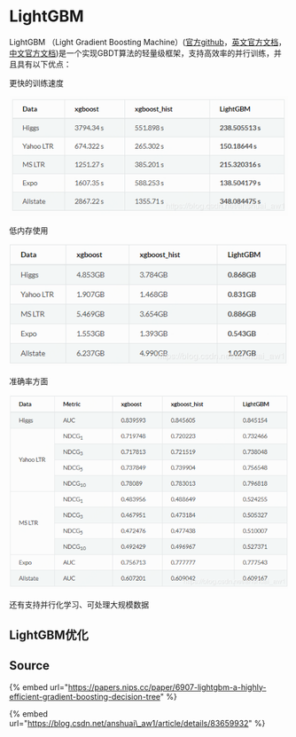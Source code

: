 # LightGBM

LightGBM （Light Gradient Boosting Machine）\([官方github](https://github.com/Microsoft/LightGBM)，[英文官方文档](https://lightgbm.readthedocs.io/en/latest/Python-Intro.html)，[中文官方文档](http://lightgbm.apachecn.org/cn/latest/Development-Guide.html)\)是一个实现GBDT算法的轻量级框架，支持高效率的并行训练，并且具有以下优点：

更快的训练速度

![](../../../../.gitbook/assets/20181102153941174.png)

低内存使用

![](../../../../.gitbook/assets/20181102154029384.png)

准确率方面

![](../../../../.gitbook/assets/2018110215400354.png)

还有支持并行化学习、可处理大规模数据

## LightGBM优化



## Source

{% embed url="https://papers.nips.cc/paper/6907-lightgbm-a-highly-efficient-gradient-boosting-decision-tree" %}

{% embed url="https://blog.csdn.net/anshuai\_aw1/article/details/83659932" %}







